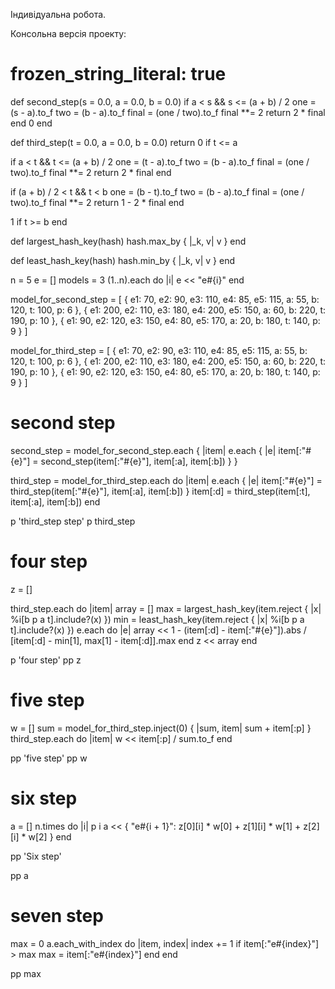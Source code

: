 Індивідуальна робота.

Консольна версія проекту:

# frozen_string_literal: true

def second_step(s = 0.0, a = 0.0, b = 0.0)
  if a < s && s <= (a + b) / 2
    one = (s - a).to_f
    two = (b - a).to_f
    final = (one / two).to_f
    final **= 2
    return 2 * final
  end
  0
end

def third_step(t = 0.0, a = 0.0, b = 0.0)
  return 0 if t <= a

  if a < t && t <= (a + b) / 2
    one = (t - a).to_f
    two = (b - a).to_f
    final = (one / two).to_f
    final **= 2
    return 2 * final
  end

  if (a + b) / 2 < t && t < b
    one = (b - t).to_f
    two = (b - a).to_f
    final = (one / two).to_f
    final **= 2
    return 1 - 2 * final
  end

  1 if t >= b
end

def largest_hash_key(hash)
  hash.max_by { |_k, v| v }
end

def least_hash_key(hash)
  hash.min_by { |_k, v| v }
end

n = 5
e = []
models = 3
(1..n).each do |i|
  e << "e#{i}"
end

model_for_second_step = [
  {
    e1: 70,
    e2: 90,
    e3: 110,
    e4: 85,
    e5: 115,
    a: 55,
    b: 120,
    t: 100,
    p: 6
  },
  {
    e1: 200,
    e2: 110,
    e3: 180,
    e4: 200,
    e5: 150,
    a: 60,
    b: 220,
    t: 190,
    p: 10
  },
  {
    e1: 90,
    e2: 120,
    e3: 150,
    e4: 80,
    e5: 170,
    a: 20,
    b: 180,
    t: 140,
    p: 9
  }
]

model_for_third_step = [
  {
    e1: 70,
    e2: 90,
    e3: 110,
    e4: 85,
    e5: 115,
    a: 55,
    b: 120,
    t: 100,
    p: 6
  },
  {
    e1: 200,
    e2: 110,
    e3: 180,
    e4: 200,
    e5: 150,
    a: 60,
    b: 220,
    t: 190,
    p: 10
  },
  {
    e1: 90,
    e2: 120,
    e3: 150,
    e4: 80,
    e5: 170,
    a: 20,
    b: 180,
    t: 140,
    p: 9
  }
]

# second step
second_step = model_for_second_step.each { |item| e.each { |e| item[:"#{e}"] = second_step(item[:"#{e}"], item[:a], item[:b]) } }

third_step = model_for_third_step.each do |item|
  e.each { |e| item[:"#{e}"] = third_step(item[:"#{e}"], item[:a], item[:b]) }
  item[:d] = third_step(item[:t], item[:a], item[:b])
end

p 'third_step step'
p third_step

# four step
z = []

third_step.each do |item|
  array = []
  max = largest_hash_key(item.reject { |x| %i[b p a t].include?(x) })
  min = least_hash_key(item.reject { |x| %i[b p a t].include?(x) })
  e.each do  |e|
    array << 1 - (item[:d] - item[:"#{e}"]).abs / [item[:d] - min[1], max[1] - item[:d]].max
  end
  z << array
end

p 'four step'
pp z

# five step

w = []
sum = model_for_third_step.inject(0) { |sum, item| sum + item[:p] }
third_step.each do |item|
  w << item[:p] / sum.to_f
end

pp 'five step'
pp w

# six step

a = []
n.times do |i|
  p i
  a << { "e#{i + 1}": z[0][i] * w[0] + z[1][i] * w[1] + z[2][i] * w[2] }
end

pp 'Six step'

pp a

# seven step
max = 0
a.each_with_index do |item, index|
   index += 1
  if item[:"e#{index}"] > max
    max = item[:"e#{index}"]
  end
end

pp max
